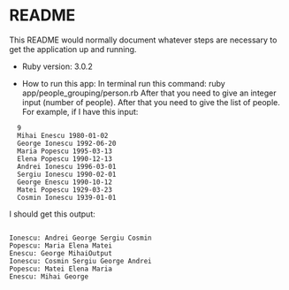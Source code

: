 # README

This README would normally document whatever steps are necessary to get the
application up and running.

* Ruby version: 3.0.2

* How to run this app:
In terminal run this command: ruby app/people_grouping/person.rb
After that you need to give an integer input (number of people). After that you need to give the list of people.
For example, if I have this input:
```
  9
  Mihai Enescu 1980-01-02
  George Ionescu 1992-06-20
  Maria Popescu 1995-03-13
  Elena Popescu 1990-12-13
  Andrei Ionescu 1996-03-01
  Sergiu Ionescu 1990-02-01
  George Enescu 1990-10-12
  Matei Popescu 1929-03-23
  Cosmin Ionescu 1939-01-01
```

I should get this output:
```

Ionescu: Andrei George Sergiu Cosmin
Popescu: Maria Elena Matei
Enescu: George MihaiOutput
Ionescu: Cosmin Sergiu George Andrei
Popescu: Matei Elena Maria
Enescu: Mihai George
```